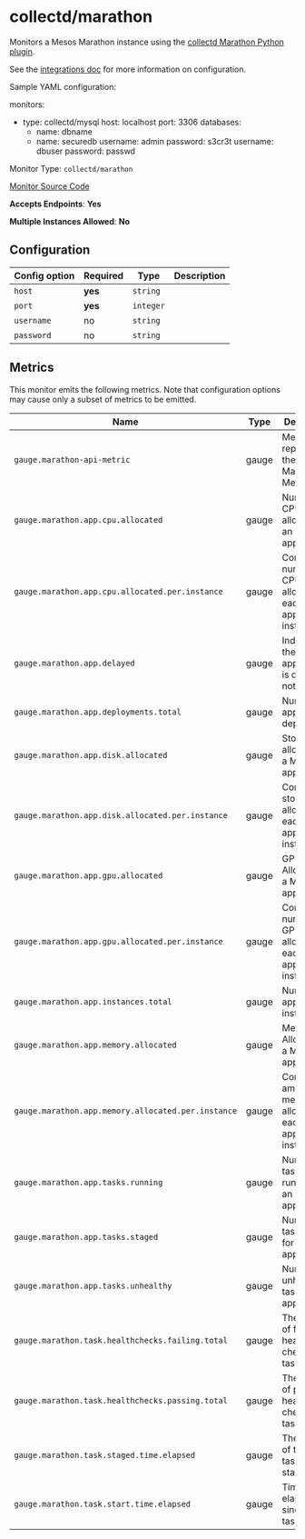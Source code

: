 <!--- GENERATED BY gomplate from scripts/docs/monitor-page.md.tmpl --->

# collectd/marathon

 Monitors a Mesos Marathon instance using the
[collectd Marathon Python plugin](https://github.com/signalfx/collectd-marathon).

See the [integrations
doc](https://github.com/signalfx/integrations/tree/master/collectd-marathon)
for more information on configuration.

Sample YAML configuration:

monitors:
 - type: collectd/mysql
   host: localhost
   port: 3306
   databases:
     - name: dbname
     - name: securedb
       username: admin
       password: s3cr3t
   username: dbuser
   password: passwd


Monitor Type: `collectd/marathon`

[Monitor Source Code](https://github.com/signalfx/signalfx-agent/tree/master/internal/monitors/collectd/marathon)

**Accepts Endpoints**: **Yes**

**Multiple Instances Allowed**: **No**

## Configuration

| Config option | Required | Type | Description |
| --- | --- | --- | --- |
| `host` | **yes** | `string` |  |
| `port` | **yes** | `integer` |  |
| `username` | no | `string` |  |
| `password` | no | `string` |  |




## Metrics

This monitor emits the following metrics.  Note that configuration options may
cause only a subset of metrics to be emitted.

| Name | Type | Description |
| ---  | ---  | ---         |
| `gauge.marathon-api-metric` | gauge | Metrics reported by the Marathon Metrics API |
| `gauge.marathon.app.cpu.allocated` | gauge | Number of CPUs allocated to an application |
| `gauge.marathon.app.cpu.allocated.per.instance` | gauge | Configured number of CPUs allocated to each application instance |
| `gauge.marathon.app.delayed` | gauge | Indicates if the application is delayed or not |
| `gauge.marathon.app.deployments.total` | gauge | Number of application deployments |
| `gauge.marathon.app.disk.allocated` | gauge | Storage allocated to a Marathon application |
| `gauge.marathon.app.disk.allocated.per.instance` | gauge | Configured storage allocated each to application instance |
| `gauge.marathon.app.gpu.allocated` | gauge | GPU Allocated to a Marathon application |
| `gauge.marathon.app.gpu.allocated.per.instance` | gauge | Configured number of GPUs allocated to each application instance |
| `gauge.marathon.app.instances.total` | gauge | Number of application instances |
| `gauge.marathon.app.memory.allocated` | gauge | Memory Allocated to a Marathon application |
| `gauge.marathon.app.memory.allocated.per.instance` | gauge | Configured amount of memory allocated to each application instance |
| `gauge.marathon.app.tasks.running` | gauge | Number tasks running for an application |
| `gauge.marathon.app.tasks.staged` | gauge | Number tasks staged for an application |
| `gauge.marathon.app.tasks.unhealthy` | gauge | Number unhealthy tasks for an application |
| `gauge.marathon.task.healthchecks.failing.total` | gauge | The number of failing health checks for a task |
| `gauge.marathon.task.healthchecks.passing.total` | gauge | The number of passing health checks for a task |
| `gauge.marathon.task.staged.time.elapsed` | gauge | The amount of time the task spent in staging |
| `gauge.marathon.task.start.time.elapsed` | gauge | Time elapsed since the task started |



